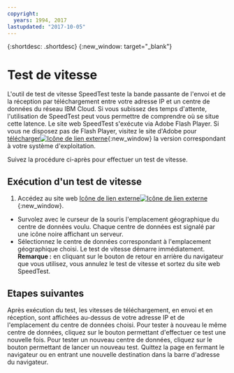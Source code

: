 ```yaml
---
copyright:
  years: 1994, 2017
lastupdated: "2017-10-05"
---
```


{:shortdesc: .shortdesc}
{:new_window: target="_blank"}

# Test de vitesse

L'outil de test de vitesse SpeedTest teste la bande passante  de l'envoi et de la réception par téléchargement entre votre adresse IP et un centre de données du réseau IBM Cloud. Si vous subissez des temps d'attente, l'utilisation de SpeedTest peut vous permettre de comprendre où se situe cette latence. Le site web SpeedTest s'exécute via Adobe Flash Player. Si vous ne disposez pas de Flash Player, visitez le site d'Adobe pour [télécharger![Icône de lien externe](../../icons/launch-glyph.svg "Icône de lien externe")](http://www.adobe.com/support/flashplayer/downloads.html){:new_window} la version correspondant à votre système d'exploitation.

Suivez la procédure ci-après pour effectuer un test de vitesse.

## Exécution d'un test de vitesse

1. Accédez au site web [Icône de lien externe![Icône de lien externe](../../icons/launch-glyph.svg "Icône de lien externe")](http://speedtest.dal05.softlayer.com/speedtest/){:new_window}.
* Survolez avec le curseur de la souris l'emplacement géographique du centre de données voulu. Chaque centre de données est signalé par une icône noire affichant un serveur.
* Sélectionnez le centre de données correspondant à l'emplacement géographique choisi. Le test de vitesse démarre immédiatement. <br/>**Remarque :** en cliquant sur le bouton de retour en arrière du navigateur que vous utilisez, vous annulez le test de vitesse et sortez du site web SpeedTest.

## Etapes suivantes

Après exécution du test, les vitesses de téléchargement, en envoi et en réception, sont affichées au-dessus de votre adresse IP et de l'emplacement du centre de données choisi. Pour tester à nouveau le même centre de données, cliquez sur le bouton permettant d'effectuer ce test une nouvelle fois. Pour tester un nouveau centre de données, cliquez sur le bouton permettant de lancer un nouveau test. Quittez la page en fermant le navigateur ou en entrant une nouvelle destination dans la barre d'adresse du navigateur.
